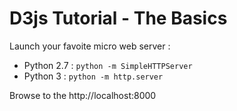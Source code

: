 # D3js Tutorial - The Basics

Launch your favoite micro web server : 

* Python 2.7 : ```python -m SimpleHTTPServer```
* Python 3   :  ```python -m http.server```

Browse to the http://localhost:8000
